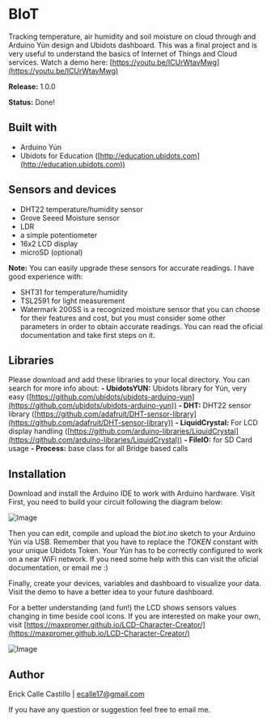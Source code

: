 # BIoT
Tracking temperature, air humidity and soil moisture on cloud through and Arduino Yún design and Ubidots dashboard. This was a final project and is very useful to understand the basics of Internet of Things and Cloud services. Watch a demo here: [https://youtu.be/ICUrWtavMwg](https://youtu.be/ICUrWtavMwg)

**Release:** 1.0.0

**Status:** Done!

## **Built with**
- Arduino Yún
- Ubidots for Education ([http://education.ubidots.com](http://education.ubidots.com))

## **Sensors and devices**
- DHT22 temperature/humidity sensor
- Grove Seeed Moisture sensor
- LDR
- a simple potentiometer
- 16x2 LCD display
- microSD (optional)

**Note:** You can easily upgrade these sensors for accurate readings. I have good experience with:
- SHT31 for temperature/humidity
- TSL2591 for light measurement
- Watermark 200SS is a recognized moisture sensor  that you can choose for their features and cost, but you must consider some other parameters in order to obtain accurate readings. You can read the oficial documentation and take first steps on it.

## **Libraries**
Please download and add these libraries to your local directory. You can search for more info about:
**- UbidotsYUN:** Ubidots library for Yún, very easy ([https://github.com/ubidots/ubidots-arduino-yun](https://github.com/ubidots/ubidots-arduino-yun))
**- DHT:** DHT22 sensor library ([https://github.com/adafruit/DHT-sensor-library](https://github.com/adafruit/DHT-sensor-library))
**- LiquidCrystal:** For LCD display handling ([https://github.com/arduino-libraries/LiquidCrystal](https://github.com/arduino-libraries/LiquidCrystal))
**- FileIO:** for SD Card usage
**- Process:** base class for all Bridge based calls

## **Installation**
Download and install the Arduino IDE to work with Arduino hardware. Visit 
First, you need to build your circuit following the diagram below:

![Image](/Users/Erick/Documents/medley/resources/By764dEJAm_rJTgWUkCQ.jpg)


Then you can edit, compile and upload the *biot.ino* sketch to your Arduino Yún vía USB. Remember that you have to replace the *TOKEN* constant with your unique Ubidots Token. Your Yún has to be correctly configured to work on a near WiFi network. If you need some help with this can visit the oficial documentation, or email me :)

Finally, create your devices, variables and dashboard to visualize your data. Visit the demo to have a better idea to your future dashboard. 

For a better understanding (and fun!) the LCD shows sensors values changing in time beside cool icons. If you are interested on make your own, visit [https://maxpromer.github.io/LCD-Character-Creator/](https://maxpromer.github.io/LCD-Character-Creator/)

![Image](/Users/Erick/Documents/medley/resources/By764dEJAm_BkyvjU1R7.jpg)

## **Author**
Erick Calle Castillo | ecalle17@gmail.com

If you have any question or suggestion feel free to email me.


